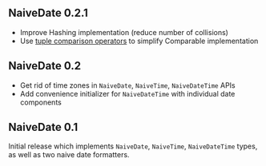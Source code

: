 ## NaiveDate 0.2.1

- Improve Hashing implementation (reduce number of collisions)
- Use [tuple comparison operators](https://github.com/apple/swift-evolution/blob/master/proposals/0015-tuple-comparison-operators.md) to simplify Comparable implementation

## NaiveDate 0.2

- Get rid of time zones in `NaiveDate`, `NaiveTime`, `NaiveDateTime` APIs
- Add convenience initializer for `NaiveDateTime` with individual date components

## NaiveDate 0.1

Initial release which implements `NaiveDate`, `NaiveTime`, `NaiveDateTime` types, as well as two naive date formatters.
